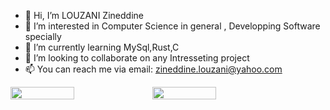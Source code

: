 - 👋 Hi, I’m LOUZANI Zineddine
- 👀 I’m interested in Computer Science in general , Developping Software specially
- 🌱 I’m currently learning MySql,Rust,C
- 💞️ I’m looking to collaborate on any Intresseting project
- 📫 You can reach me via email: zineddine.louzani@yahoo.com

<!---
louzanizineddine/louzanizineddine is a ✨ special ✨ repository because its `README.md` (this file) appears on your GitHub profile.
You can click the Preview link to take a look at your changes.
--->
<div style="display: flex; flex-direction: row">
  <img width="45%" src="https://github-readme-stats.vercel.app/api?username=louzanizineddine&theme=dracula"/>
  <img width="45%" src="https://github-readme-stats.vercel.app/api/top-langs/?username=louzanizineddine&layout=compact&langs_count=7"/>  
</div>
